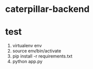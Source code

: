 # caterpillar-backend
# test
1. virtualenv env
2. source env/bin/activate
3. pip install -r requirements.txt
4. python app.py
